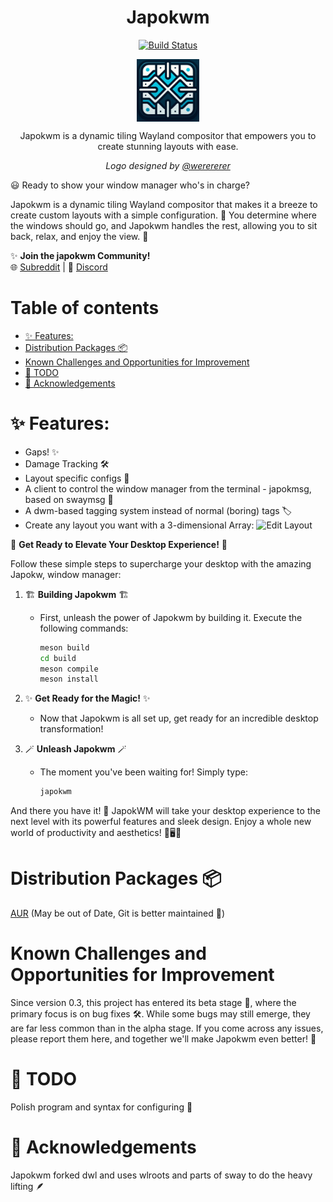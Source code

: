 <div align="center">
  <h1>Japokwm</h1>
  <p>
    <a href="https://github.com/werererer/japokwm/actions?query=workflow%3ATest+branch%3Amaster">
      <img alt="Build Status" src="https://github.com/werererer/japokwm/actions/workflows/Test.yml/badge.svg" />
    </a>
  </p>
</div>

<div align="center">
  <p>
    <img src="japokwm_logo.png" align="center" alt="Logo" width="100" height="100" />
  </p>
  <p>
    Japokwm is a dynamic tiling Wayland compositor that empowers you to create stunning layouts with ease.
  </p>
  <p>
    <i>
      Logo designed by <a href="https://github.com/werererer">@werererer</a>
    </i>
  </p>
</div>

😃 Ready to show your window manager who's in charge?

Japokwm is a dynamic tiling Wayland compositor that makes it a breeze to create custom layouts with a simple configuration. 🚀 You determine where the windows should go, and Japokwm handles the rest, allowing you to sit back, relax, and enjoy the view. 🌟

✨ **Join the japokwm Community!**  
🌐 [Subreddit](https://www.reddit.com/r/japokwm) | 💬 [Discord](https://discord.gg/WpGjAU393M)

# Table of contents

- [✨ Features:](#-features)
- [Distribution Packages 📦](#distribution-packages-)
- [Known Challenges and Opportunities for Improvement](#known-challenges-and-opportunities-for-improvement)
- [🚀 TODO](#-todo)
- [🙌 Acknowledgements](#-acknowledgements)

# ✨ Features:
- Gaps! ✨
- Damage Tracking 🛠️
- Layout specific configs 📝
- A client to control the window manager from the terminal - japokmsg, based on swaymsg 💼
- A dwm-based tagging system instead of normal (boring) tags 🏷️
- Create any layout you want with a 3-dimensional Array:
  ![Edit Layout](edit_layout.gif)

🚀 **Get Ready to Elevate Your Desktop Experience!** 🚀

Follow these simple steps to supercharge your desktop with the amazing Japokw, window manager:

1. 🏗️ **Building Japokwm** 🏗️
   - First, unleash the power of Japokwm by building it. Execute the following commands:
   
     ```sh
     meson build
     cd build
     meson compile
     meson install
     ```
   
2. ✨ **Get Ready for the Magic!** ✨
   - Now that Japokwm is all set up, get ready for an incredible desktop transformation!

3. 🪄 **Unleash Japokwm** 🪄
   - The moment you've been waiting for! Simply type:
   
     ```sh
     japokwm
     ```

And there you have it! 🎉 JapokWM will take your desktop experience to the next level with its powerful features and sleek design. Enjoy a whole new world of productivity and aesthetics! 🌟🖥️💯

# Distribution Packages 📦
[AUR](https://aur.archlinux.org/packages/japokwm-git) (May be out of Date, Git is better maintained 🔄)

# Known Challenges and Opportunities for Improvement
Since version 0.3, this project has entered its beta stage 🐞, where the primary focus is on bug fixes 🛠️. While some bugs may still emerge, they are far less common than in the alpha stage. If you come across any issues, please report them here, and together we'll make Japokwm even better! 🚀

# 🚀 TODO
Polish program and syntax for configuring 💎

# 🙌 Acknowledgements
Japokwm forked dwl and uses wlroots and parts of sway to do the heavy lifting 🪶
